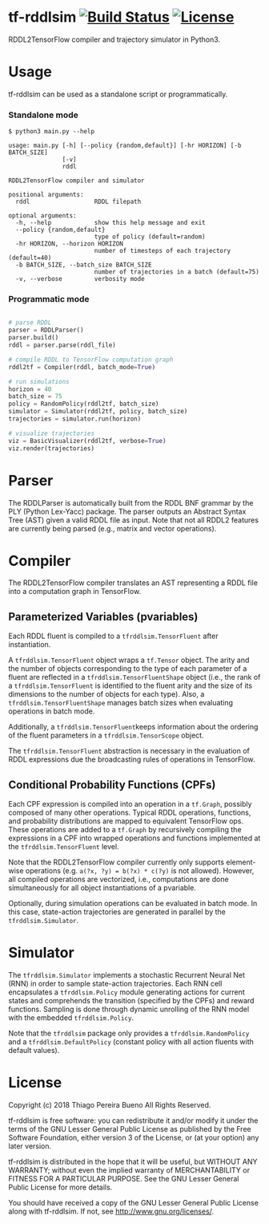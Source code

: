 # tf-rddlsim [![Build Status](https://travis-ci.org/thiagopbueno/tf-rddlsim.svg?branch=master)](https://travis-ci.org/thiagopbueno/tf-rddlsim) [![License](https://img.shields.io/aur/license/yaourt.svg)](https://github.com/thiagopbueno/tf-mdp/blob/master/LICENSE)

RDDL2TensorFlow compiler and trajectory simulator in Python3.


# Usage

tf-rddlsim can be used as a standalone script or programmatically.


### Standalone mode

```text
$ python3 main.py --help

usage: main.py [-h] [--policy {random,default}] [-hr HORIZON] [-b BATCH_SIZE]
               [-v]
               rddl

RDDL2TensorFlow compiler and simulator

positional arguments:
  rddl                  RDDL filepath

optional arguments:
  -h, --help            show this help message and exit
  --policy {random,default}
                        type of policy (default=random)
  -hr HORIZON, --horizon HORIZON
                        number of timesteps of each trajectory (default=40)
  -b BATCH_SIZE, --batch_size BATCH_SIZE
                        number of trajectories in a batch (default=75)
  -v, --verbose         verbosity mode
```


### Programmatic mode

```python

# parse RDDL
parser = RDDLParser()
parser.build()
rddl = parser.parse(rddl_file)

# compile RDDL to TensorFlow computation graph
rddl2tf = Compiler(rddl, batch_mode=True)

# run simulations
horizon = 40
batch_size = 75
policy = RandomPolicy(rddl2tf, batch_size)
simulator = Simulator(rddl2tf, policy, batch_size)
trajectories = simulator.run(horizon)

# visualize trajectories
viz = BasicVisualizer(rddl2tf, verbose=True)
viz.render(trajectories)
```

# Parser

The RDDLParser is automatically built from the RDDL BNF grammar by the PLY (Python Lex-Yacc) package. The parser outputs an Abstract Syntax Tree (AST) given a valid RDDL file as input. Note that not all RDDL2 features are currently being parsed (e.g., matrix and vector operations).


# Compiler

The RDDL2TensorFlow compiler translates an AST representing a RDDL file into a computation graph in TensorFlow.


## Parameterized Variables (pvariables)

Each RDDL fluent is compiled to a ``tfrddlsim.TensorFluent`` after instantiation.

A ``tfrddlsim.TensorFluent`` object wraps a ``tf.Tensor`` object. The arity and the number of objects corresponding to the type of each parameter of a fluent are reflected in a ``tfrddlsim.TensorFluentShape`` object (i.e., the rank of a ``tfrddlsim.TensorFluent`` is identified to the fluent arity and the size of its dimensions to the number of objects for each type). Also, a ``tfrddlsim.TensorFluentShape`` manages batch sizes when evaluating operations in batch mode.

Additionally, a ``tfrddlsim.TensorFluent``keeps information about the ordering of the fluent parameters in a ``tfrddlsim.TensorScope`` object.

The ``tfrddlsim.TensorFluent`` abstraction is necessary in the evaluation of RDDL expressions due the broadcasting rules of operations in TensorFlow.


## Conditional Probability Functions (CPFs)

Each CPF expression is compiled into an operation in a ``tf.Graph``, possibly composed of many other operations. Typical RDDL operations, functions, and probability distributions are mapped to equivalent TensorFlow ops. These operations are added to a ``tf.Graph`` by recursively compiling the expressions in a CPF into wrapped operations and functions implemented at the ``tfrddlsim.TensorFluent`` level.

Note that the RDDL2TensorFlow compiler currently only supports element-wise operations (e.g. ``a(?x, ?y) = b(?x) * c(?y)`` is not allowed). However, all compiled operations are vectorized, i.e., computations are done simultaneously for all object instantiations of a pvariable.

Optionally, during simulation operations can be evaluated in batch mode. In this case, state-action trajectories are generated in parallel by the ``tfrddlsim.Simulator``.


# Simulator

The ``tfrddlsim.Simulator`` implements a stochastic Recurrent Neural Net (RNN) in order to sample state-action trajectories. Each RNN cell encapsulates a ``tfrddlsim.Policy`` module generating actions for current states and comprehends the transition (specified by the CPFs) and reward functions. Sampling is done through dynamic unrolling of the RNN model with the embedded ``tfrddlsim.Policy``.

Note that the ``tfrddlsim`` package only provides a ``tfrddlsim.RandomPolicy`` and a ``tfrddlsim.DefaultPolicy`` (constant policy with all action fluents with default values).


# License

Copyright (c) 2018 Thiago Pereira Bueno All Rights Reserved.

tf-rddlsim is free software: you can redistribute it and/or modify it
under the terms of the GNU Lesser General Public License as published by
the Free Software Foundation, either version 3 of the License, or (at
your option) any later version.

tf-rddlsim is distributed in the hope that it will be useful, but
WITHOUT ANY WARRANTY; without even the implied warranty of
MERCHANTABILITY or FITNESS FOR A PARTICULAR PURPOSE. See the GNU Lesser
General Public License for more details.

You should have received a copy of the GNU Lesser General Public License
along with tf-rddlsim. If not, see http://www.gnu.org/licenses/.
